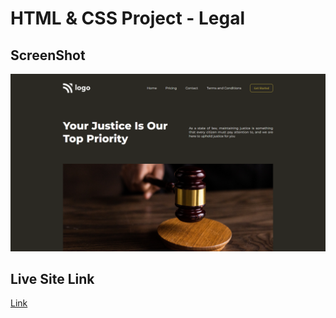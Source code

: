 # HTML & CSS Project - Legal

## ScreenShot

![Project site ScreenShot](./assets/Screenshot.png)

## Live Site Link 

[Link](https://hianshul07.github.io/HTML-CSS-project-6/)